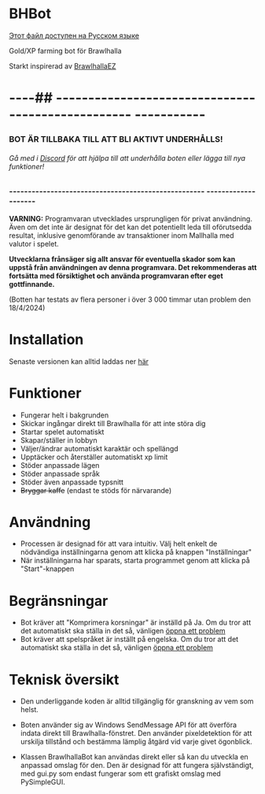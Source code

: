 # BHBot 

[Этот файл доступен на Русском языке](README_RU.md) 

Gold/XP farming bot för Brawlhalla 

Starkt inspirerad av [BrawlhallaEZ](https://github.com/jamunano/BrawlhallaEZ-) 

# ----## -------------------------------------------------- ----------- 

### BOT ÄR TILLBAKA TILL ATT BLI AKTIVT UNDERHÅLLS! 
###### Gå med i [Discord](https://discord.gg/2HDmuqqq9p "Discord") för att hjälpa till att underhålla boten eller lägga till nya funktioner! 

### ---------------------------------------------------- -------------------- 

**VARNING:** Programvaran utvecklades ursprungligen för privat användning. 
Även om det inte är designat för det kan det potentiellt leda till oförutsedda resultat, inklusive genomförande av transaktioner inom Mallhalla med valutor i spelet. 

**Utvecklarna frånsäger sig allt ansvar för eventuella skador som kan uppstå från användningen av denna programvara. Det rekommenderas att fortsätta med försiktighet och använda programvaran efter eget gottfinnande.** 

(Botten har testats av flera personer i över 3 000 timmar utan problem den 18/4/2024) 

# Installation 
Senaste versionen kan alltid laddas ner [här ](https://github.com/Nick2bad4u/BHBot/releases) 

# Funktioner 

- Fungerar helt i bakgrunden 
- Skickar ingångar direkt till Brawlhalla för att inte störa dig 
- Startar spelet automatiskt 
- Skapar/ställer in lobbyn 
- Väljer/ändrar automatiskt karaktär och spellängd 
- Upptäcker och återställer automatiskt xp limit 
- Stöder anpassade lägen 
- Stöder anpassade språk 
- Stöder även anpassade typsnitt 
- ~~Bryggar kaffe~~ (endast te stöds för närvarande) 

# Användning 
- Processen är designad för att vara intuitiv. Välj helt enkelt de nödvändiga inställningarna genom att klicka på knappen "Inställningar" 
- När inställningarna har sparats, starta programmet genom att klicka på "Start"-knappen 

# Begränsningar 
- Bot kräver att "Komprimera korsningar" är inställd på Ja. Om du tror att det automatiskt ska ställa in det så, vänligen [öppna ett problem](https://github.com/nick2bad4u/bhbot/issues) 
- Bot kräver att spelspråket är inställt på engelska. Om du tror att det automatiskt ska ställa in det så, vänligen [öppna ett problem](https://github.com/nick2bad4u/bhbot/issues) 

# Teknisk översikt 
- Den underliggande koden är alltid tillgänglig för granskning av vem som helst. 
- Boten använder sig av Windows SendMessage API för att överföra indata direkt till Brawlhalla-fönstret. Den använder pixeldetektion för att urskilja tillstånd och bestämma lämplig åtgärd vid varje givet ögonblick.

- Klassen BrawlhallaBot kan användas direkt eller så kan du utveckla en anpassad omslag för den. Den är designad för att fungera självständigt, med gui.py som endast fungerar som ett grafiskt omslag med PySimpleGUI.
